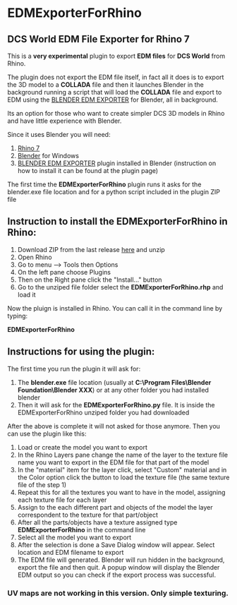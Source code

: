 # EDMExporterForRhino

## DCS World EDM File Exporter for Rhino 7

This is a **very experimental** plugin to export **EDM files** for **DCS World** from Rhino.

The plugin does not export the EDM file itself, in fact all it does is to export the 3D model to a **COLLADA** file and then it launches Blender in the background running a script that will load the **COLLADA** file and export to EDM using the [BLENDER EDM EXPORTER](https://github.com/tobi-be/BlenderEdmExporter) for Blender, all in background.

Its an option for those who want to create simpler DCS 3D models in Rhino and have little experience with Blender.

Since it uses Blender you will need:

1. [Rhino 7](https://www.rhino3d.com/download/)
2. [Blender](https://www.blender.org/download/) for Windows
3. [BLENDER EDM EXPORTER](https://github.com/tobi-be/BlenderEdmExporter) plugin installed in Blender (instruction on how to install it can be found at the plugin page)

The first time the **EDMExporterForRhino** plugin runs it asks for the blender.exe file location and for a python script included in the plugin ZIP file

## Instruction to install the EDMExporterForRhino in Rhino:

1. Download ZIP from the last release [here]() and unzip
2. Open Rhino
3. Go to menu --> Tools then Options
4. On the left pane choose Plugins 
5. Then on the Right pane click the "Install..." button
6. Go to the unziped file folder select the **EDMExporterForRhino.rhp** and load it

Now the pluign is installed in Rhino. You can call it in the command line by typing:

**EDMExporterForRhino**

## Instructions for using the plugin:

The first time you run the plugin it will ask for:

1. The **blender.exe** file location (usually at **C:\Program Files\Blender Foundation\Blender XXX**) or at any other folder you had installed blender
2. Then it will ask for the **EDMExporterForRhino.py** file. It is inside the EDMExporterForRhino unziped folder you had downloaded

After the above is complete it will not asked for those anymore. Then you can use the plugin like this:

1. Load or create the model you want to export
2. In the Rhino Layers pane change the name of the layer to the texture file name you want to export in the EDM file for that part of the model
3. In the "material" item for the layer click, select "Custom" material and in the Color option click the button to load the texture file (the same texture file of the step 1)
4. Repeat this for all the textures you want to have in the model, assigning each texture file for each layer 
5. Assign to the each different part and objects of the model the layer correspondent to the texture for that part/object
6. After all the parts/objects have a texture assigned type **EDMExporterForRhino** in the command line
7. Select all the model you want to export
8. After the selection is done a Save Dialog window will appear. Select location and EDM filename to export
9. The EDM file will generated. Blender will run hidden in the background, export the file and then quit. A popup window will display the Blender EDM output so you can check if the export process was successful.

### UV maps are not working in this version. Only simple texturing.













